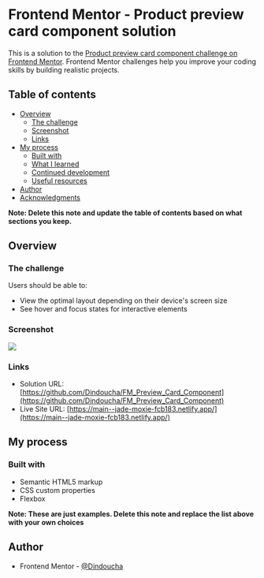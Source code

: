 # Frontend Mentor - Product preview card component solution

This is a solution to the [Product preview card component challenge on Frontend Mentor](https://www.frontendmentor.io/challenges/product-preview-card-component-GO7UmttRfa). Frontend Mentor challenges help you improve your coding skills by building realistic projects. 

## Table of contents

- [Overview](#overview)
  - [The challenge](#the-challenge)
  - [Screenshot](#screenshot)
  - [Links](#links)
- [My process](#my-process)
  - [Built with](#built-with)
  - [What I learned](#what-i-learned)
  - [Continued development](#continued-development)
  - [Useful resources](#useful-resources)
- [Author](#author)
- [Acknowledgments](#acknowledgments)

**Note: Delete this note and update the table of contents based on what sections you keep.**

## Overview

### The challenge

Users should be able to:

- View the optimal layout depending on their device's screen size
- See hover and focus states for interactive elements

### Screenshot

![](./screenshot.jpg)



### Links

- Solution URL: [https://github.com/Dindoucha/FM_Preview_Card_Component](https://github.com/Dindoucha/FM_Preview_Card_Component)
- Live Site URL: [https://main--jade-moxie-fcb183.netlify.app/](https://main--jade-moxie-fcb183.netlify.app/)

## My process

### Built with

- Semantic HTML5 markup
- CSS custom properties
- Flexbox


**Note: These are just examples. Delete this note and replace the list above with your own choices**



## Author

- Frontend Mentor - [@Dindoucha](https://www.frontendmentor.io/profile/Dindoucha)

